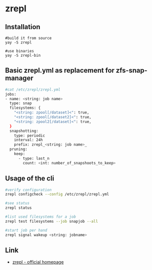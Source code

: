 # zrepl

## Installation

```
#build it from source
yay -S zrepl

#use binaries
yay -S zrepl-bin
```

## Basic zrepl.yml as replacement for zfs-snap-manager

```bash
#cat /etc/zrepl/zrepl.yml
jobs:
- name: <string: job name>
  type: snap
  filesystems: {
    "<string: zpool[/dataset]<": true,
    "<string: zpool[/dataset2]<": true,
    "<string: zpool2[/dataset]<": true,
  }
  snapshotting:
    type: periodic
    interval: 24h
    prefix: zrepl_<string: job name>_
  pruning:
    keep:
      - type: last_n
        count: <int: number_of_snapshoots_to_keep>
```

## Usage of the cli

```bash
#verify configuration
zrepl configcheck --config /etc/zrepl/zrepl.yml

#see status
zrepl status

#list used filesystems for a job
zrepl test filesystems --job snapjob --all

#start job per hand
zrepl signal wakeup <string: jobname>
```

## Link

* [zrepl - official homepage](https://zrepl.github.io)

